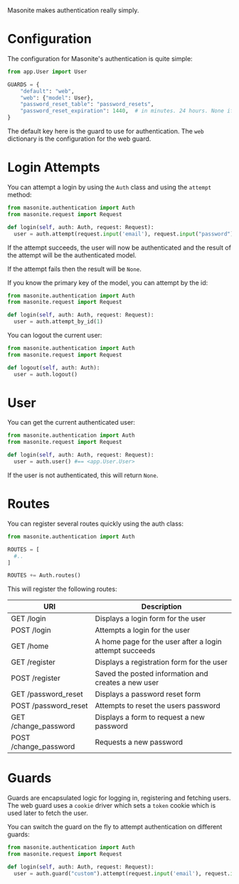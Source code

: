 Masonite makes authentication really simply.

# Configuration

The configuration for Masonite's authentication is quite simple:

```python
from app.User import User

GUARDS = {
    "default": "web",
    "web": {"model": User},
    "password_reset_table": "password_resets",
    "password_reset_expiration": 1440,  # in minutes. 24 hours. None if disabled
}

```

The default key here is the guard to use for authentication. The `web` dictionary is the configuration for the web guard.

# Login Attempts

You can attempt a login by using the `Auth` class and using the `attempt` method:

```python
from masonite.authentication import Auth
from masonite.request import Request

def login(self, auth: Auth, request: Request):
  user = auth.attempt(request.input('email'), request.input("password"))
```

If the attempt succeeds, the user will now be authenticated and the result of the attempt will be the authenticated model.

If the attempt fails then the result will be `None`.

If you know the primary key of the model, you can attempt by the id:

```python
from masonite.authentication import Auth
from masonite.request import Request

def login(self, auth: Auth, request: Request):
  user = auth.attempt_by_id(1)
```

You can logout the current user:

```python
from masonite.authentication import Auth
from masonite.request import Request

def logout(self, auth: Auth):
  user = auth.logout()
```

# User

You can get the current authenticated user:

```python
from masonite.authentication import Auth
from masonite.request import Request

def login(self, auth: Auth, request: Request):
  user = auth.user() #== <app.User.User>
```

If the user is not authenticated, this will return `None`.

# Routes

You can register several routes quickly using the auth class:

```python
from masonite.authentication import Auth

ROUTES = [
  #..
]

ROUTES += Auth.routes()
```

This will register the following routes:

| URI                   | Description                                             |
| --------------------- | ------------------------------------------------------- |
| GET /login            | Displays a login form for the user                      |
| POST /login           | Attempts a login for the user                           |
| GET /home             | A home page for the user after a login attempt succeeds |
| GET /register         | Displays a registration form for the user               |
| POST /register        | Saved the posted information and creates a new user     |
| GET /password_reset   | Displays a password reset form                          |
| POST /password_reset  | Attempts to reset the users password                    |
| GET /change_password  | Displays a form to request a new password               |
| POST /change_password | Requests a new password                                 |

# Guards

Guards are encapsulated logic for logging in, registering and fetching users. The web guard uses a `cookie` driver which sets a `token` cookie which is used later to fetch the user.

You can switch the guard on the fly to attempt authentication on different guards:

```python
from masonite.authentication import Auth
from masonite.request import Request

def login(self, auth: Auth, request: Request):
  user = auth.guard("custom").attempt(request.input('email'), request.input("password")) #== <app.User.User>
```
